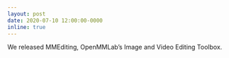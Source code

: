 ```yaml
---
layout: post
date: 2020-07-10 12:00:00-0000
inline: true
---
```


We released MMEditing, OpenMMLab’s Image and Video Editing Toolbox.
